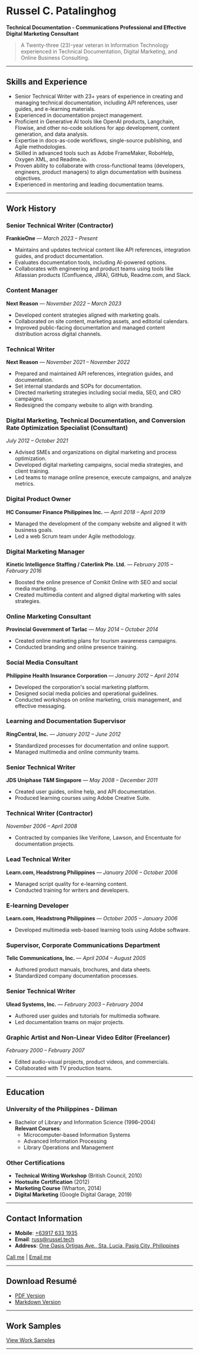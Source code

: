 # Russel C. Patalinghog
**Technical Documentation - Communications Professional and Effective Digital Marketing Consultant**

> A Twenty-three (23)-year veteran in Information Technology experienced in Technical Documentation, Digital Marketing, and Online Business Consulting.

---

## Skills and Experience
- Senior Technical Writer with 23+ years of experience in creating and managing technical documentation, including API references, user guides, and e-learning materials.
- Experienced in documentation project management.
- Proficient in Generative AI tools like OpenAI products, Langchain, Flowise, and other no-code solutions for app development, content generation, and data analysis.
- Expertise in docs-as-code workflows, single-source publishing, and Agile methodologies.
- Skilled in advanced tools such as Adobe FrameMaker, RoboHelp, Oxygen XML, and Readme.io.
- Proven ability to collaborate with cross-functional teams (developers, engineers, product managers) to align documentation with business objectives.
- Experienced in mentoring and leading documentation teams.

---

## Work History

### **Senior Technical Writer (Contractor)**  
**FrankieOne** — *March 2023 – Present*
- Maintains and updates technical content like API references, integration guides, and product documentation.
- Evaluates documentation tools, including AI-powered options.
- Collaborates with engineering and product teams using tools like Atlassian products (Confluence, JIRA), GitHub, Readme.com, and Slack.

### **Content Manager**  
**Next Reason** — *November 2022 – March 2023*
- Developed content strategies aligned with marketing goals.
- Collaborated on site content, marketing assets, and editorial calendars.
- Improved public-facing documentation and managed content distribution across digital channels.

### **Technical Writer**  
**Next Reason** — *November 2021 – November 2022*
- Prepared and maintained API references, integration guides, and documentation.
- Set internal standards and SOPs for documentation.
- Directed marketing strategies including social media, SEO, and CRO campaigns.
- Redesigned the company website to align with branding.

### **Digital Marketing, Technical Documentation, and Conversion Rate Optimization Specialist (Consultant)**  
*July 2012 – October 2021*
- Advised SMEs and organizations on digital marketing and process optimization.
- Developed digital marketing campaigns, social media strategies, and client training.
- Led teams to manage online presence, execute campaigns, and analyze metrics.

### **Digital Product Owner**  
**HC Consumer Finance Philippines Inc.** — *April 2018 – April 2019*
- Managed the development of the company website and aligned it with business goals.
- Led a web Scrum team under Agile methodology.

### **Digital Marketing Manager**  
**Kinetic Intelligence Staffing / Caterlink Pte. Ltd.** — *February 2015 – February 2016*
- Boosted the online presence of Comkit Online with SEO and social media marketing.
- Created multimedia content and aligned digital marketing with sales strategies.

### **Online Marketing Consultant**  
**Provincial Government of Tarlac** — *May 2014 – October 2014*
- Created online marketing plans for tourism awareness campaigns.
- Conducted branding and online presence training.

### **Social Media Consultant**  
**Philippine Health Insurance Corporation** — *January 2012 – April 2014*
- Developed the corporation's social marketing platform.
- Designed social media policies and operational guidelines.
- Conducted workshops on online marketing, crisis management, and effective messaging.

### **Learning and Documentation Supervisor**  
**RingCentral, Inc.** — *January 2012 – June 2012*
- Standardized processes for documentation and online support.
- Managed multimedia and online community teams.

### **Senior Technical Writer**  
**JDS Uniphase T&M Singapore** — *May 2008 – December 2011*
- Created user guides, online help, and API documentation.
- Produced learning courses using Adobe Creative Suite.

### **Technical Writer (Contractor)**  
*November 2006 – April 2008*
- Contracted by companies like Verifone, Lawson, and Encentuate for documentation projects.

### **Lead Technical Writer**  
**Learn.com, Headstrong Philippines** — *January 2006 – October 2006*
- Managed script quality for e-learning content.
- Conducted training for writers and developers.

### **E-learning Developer**  
**Learn.com, Headstrong Philippines** — *October 2005 – January 2006*
- Developed multimedia web-based learning tools using Adobe software.

### **Supervisor, Corporate Communications Department**  
**Telic Communications, Inc.** — *April 2004 – August 2005*
- Authored product manuals, brochures, and data sheets.
- Standardized company documentation processes.

### **Senior Technical Writer**  
**Ulead Systems, Inc.** — *February 2003 – February 2004*
- Authored user guides and tutorials for multimedia software.
- Led documentation teams on major projects.

### **Graphic Artist and Non-Linear Video Editor (Freelancer)**  
*February 2000 – February 2007*
- Edited audio-visual projects, product videos, and commercials.
- Collaborated with TV production teams.

---

## Education

### **University of the Philippines - Diliman**  
- Bachelor of Library and Information Science (1996–2004)  
**Relevant Courses**:  
  - Microcomputer-based Information Systems  
  - Advanced Information Processing  
  - Library Operations and Management

### **Other Certifications**  
- **Technical Writing Workshop** (British Council, 2010)  
- **Hootsuite Certification** (2012)  
- **Marketing Course** (Wharton, 2014)  
- **Digital Marketing** (Google Digital Garage, 2019)

---

## Contact Information
- **Mobile**: [+63917 633 1935](tel:+639176331935)  
- **Email**: [russ@russel.tech](mailto:russ@russel.tech)  
- **Address**: [One Oasis Ortigas Ave., Sta. Lucia, Pasig City, Philippines](https://goo.gl/maps/6hUo9J1dvdNLBBqJ6)

[Call me](tel:+639176331935) | [Email me](mailto:russ@russel.tech)

---

## Download Resumé
- [PDF Version](https://russel.tech/resume/russeltech_resume.pdf)  
- [Markdown Version](https://russel.tech/resume/russeltech_resume_2024.md)

---

## Work Samples
[View Work Samples](https://bit.ly/worksrusseltech)

---
